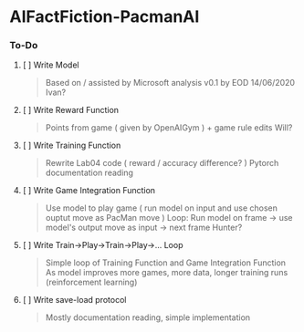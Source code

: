 # AIFactFiction-PacmanAI
### To-Do
1. [ ] Write Model
    > Based on / assisted by Microsoft analysis
    > v0.1 by EOD 14/06/2020
    > Ivan?
2. [ ] Write Reward Function
    > Points from game ( given by OpenAIGym ) + game rule edits
    > Will?
3. [ ] Write Training Function
	> Rewrite Lab04 code ( reward / accuracy difference? )
    > Pytorch documentation reading
4. [ ] Write Game Integration Function
	> Use model to play game ( run model on input and use chosen ouptut move as PacMan move )
    > Loop: Run model on frame -> use model's output move as input -> next frame
    > Hunter?
5. [ ] Write Train->Play->Train->Play->... Loop
	> Simple loop of Training Function and Game Integration Function
    > As model improves more games, more data, longer training runs (reinforcement learning)
6. [ ] Write save-load protocol
    > Mostly documentation reading, simple implementation
